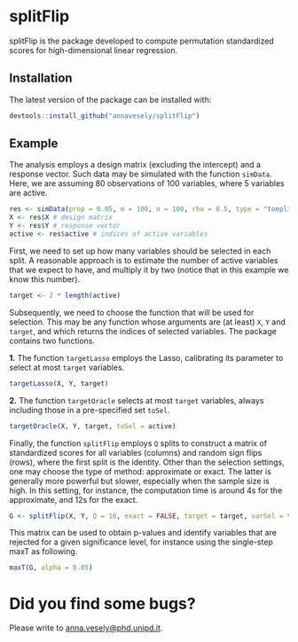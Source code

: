 # splitFlip

splitFlip is the package developed to compute permutation standardized scores for high-dimensional linear regression.


## Installation

The latest version of the package can be installed with:

``` r
devtools::install_github("annavesely/splitFlip")
```


## Example

The analysis employs a design matrix (excluding the intercept) and a response vector. Such data may be simulated with the function ```simData```. Here, we are assuming 80 observations of 100 variables, where 5 variables are active.

``` r 
res <- simData(prop = 0.05, m = 100, n = 100, rho = 0.5, type = "toeplitz", SNR = 1, seed = 42)
X <- res$X # design matrix
Y <- res$Y # response vector
active <- res$active # indices of active variables
```

First, we need to set up how many variables should be selected in each split. A reasonable approach is to estimate the number of active variables that we expect to have, and multiply it by two (notice that in this example we know this number).

``` r 
target <- 2 * length(active)
```

Subsequently, we need to choose the function that will be used for selection. This may be any function whose arguments are (at least) ```X```, ```Y``` and ```target```, and which returns the indices of selected variables. The package contains two functions.

**1.** The function ```targetLasso``` employs the Lasso, calibrating its parameter to select at most ```target``` variables.

``` r
targetLasso(X, Y, target)
```

**2.** The function ```targetOracle``` selects at most ```target``` variables, always including those in a pre-specified set ```toSel```.

``` r
targetOracle(X, Y, target, toSel = active)
```

Finally, the function ```splitFlip``` employs ```Q``` splits to construct a matrix of standardized scores for all variables (columns) and random sign flips (rows), where the first split is the identity. Other than the selection settings, one may choose the type of method: approximate or exact. The latter is generally more powerful but slower, especially when the sample size is high. In this setting, for instance, the computation time is around 4s for the approximate, and 12s for the exact.

``` r 
G <- splitFlip(X, Y, Q = 10, exact = FALSE, target = target, varSel = targetLasso, seed = 42)
```

This matrix can be used to obtain p-values and identify variables that are rejected for a given significance level, for instance using the single-step maxT as following.

``` r 
maxT(G, alpha = 0.05)
```



# Did you find some bugs?

Please write to anna.vesely@phd.unipd.it.

